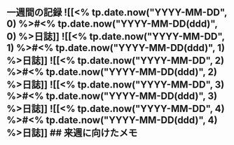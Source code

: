 ## 一週間の記録 ![[<% tp.date.now("YYYY-MM-DD", 0) %>#<% tp.date.now("YYYY-MM-DD(ddd)", 0) %>日誌]] ![[<% tp.date.now("YYYY-MM-DD", 1) %>#<% tp.date.now("YYYY-MM-DD(ddd)", 1) %>日誌]] ![[<% tp.date.now("YYYY-MM-DD", 2) %>#<% tp.date.now("YYYY-MM-DD(ddd)", 2) %>日誌]] ![[<% tp.date.now("YYYY-MM-DD", 3) %>#<% tp.date.now("YYYY-MM-DD(ddd)", 3) %>日誌]] ![[<% tp.date.now("YYYY-MM-DD", 4) %>#<% tp.date.now("YYYY-MM-DD(ddd)", 4) %>日誌]] ## 来週に向けたメモ